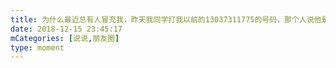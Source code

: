 ```yaml
---
title: 为什么最近总有人冒充我，昨天我同学打我以前的13037311775的号码，那个人说他是伍克凡，我今天还专门查了这个号码的人不叫伍克凡。今天我妈又跟我说之前有人加她qq说他是伍克凡，我就很奇怪这人怎么找到我妈的qq的，qq的年龄还写的50，你比我妈都大，装也不装像一点。有没有人知道可以轰炸qq的软件，告诉我我要骂死他。还有如果有人加你说是我，把他信息给我，我要全部骂回去🙂，我看这人是要死了没钱买棺材，假装别人不知道要骗些什么东西
date: 2018-12-15 23:45:17
mCategories: [说说,朋友圈]
type: moment
---
```


<div id="pics-20181215234517"></div>

<script>
var data = [
    {"link": "2018-12-15_000000.jpeg", "type": "shuoshuo"},
    {"link": "2018-12-15_000001.jpeg", "type": "shuoshuo"},
    {"link": "2018-12-15_000002.jpeg", "type": "shuoshuo"},
    {"link": "2018-12-15_000003.jpeg", "type": "shuoshuo"},
    {"link": "2018-12-15_000004.jpeg", "type": "shuoshuo"}
];
picsRender(data, "pics-20181215234517");
</script>
